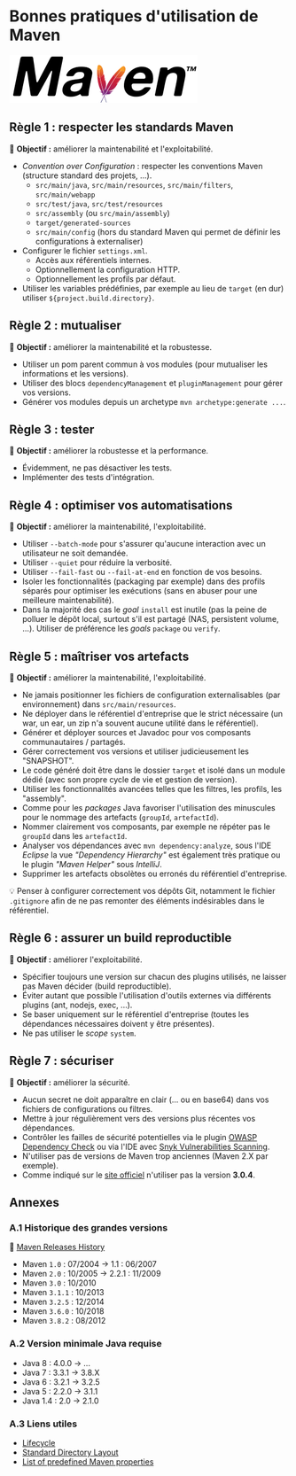 # Bonnes pratiques d'utilisation de Maven

![logo](images/maven_logo.png)

## Règle 1 : respecter les standards Maven

:pushpin: **Objectif :** améliorer la maintenabilité et l'exploitabilité.

* _Convention over Configuration_ : respecter les conventions Maven (structure standard des projets, ...).
  * `src/main/java`, `src/main/resources`, `src/main/filters`, `src/main/webapp`
  * `src/test/java`, `src/test/resources`
  * `src/assembly` (ou `src/main/assembly`)
  * `target/generated-sources`
  * `src/main/config` (hors du standard Maven qui permet de définir les configurations à externaliser)
* Configurer le fichier `settings.xml`.
  * Accès aux référentiels internes.
  * Optionnellement la configuration HTTP.
  * Optionnellement les profils par défaut.
* Utiliser les variables prédéfinies, par exemple au lieu de `target` (en dur) utiliser `${project.build.directory}`.

## Règle 2 : mutualiser

:pushpin: **Objectif :** améliorer la maintenabilité et la robustesse.

* Utiliser un pom parent commun à vos modules (pour mutualiser les informations et les versions).
* Utiliser des blocs `dependencyManagement` et `pluginManagement` pour gérer vos versions.
* Générer vos modules depuis un archetype `mvn archetype:generate ...`.

## Règle 3 : tester

:pushpin: **Objectif :** améliorer la robustesse et la performance.

* Évidemment, ne pas désactiver les tests.
* Implémenter des tests d'intégration.

## Règle 4 : optimiser vos automatisations

:pushpin: **Objectif :** améliorer la maintenabilité, l'exploitabilité.

* Utiliser `--batch-mode` pour s'assurer qu'aucune interaction avec un utilisateur ne soit demandée.
* Utiliser `--quiet` pour réduire la verbosité.
* Utiliser `--fail-fast` ou `--fail-at-end` en fonction de vos besoins.
* Isoler les fonctionnalités (packaging par exemple) dans des profils séparés pour optimiser les exécutions (sans en abuser pour une meilleure maintenabilité).
* Dans la majorité des cas le _goal_ `install` est inutile (pas la peine de polluer le dépôt local, surtout s'il est partagé (NAS, persistent volume, ...). Utiliser de préférence les _goals_ `package` ou `verify`.

## Règle 5 : maîtriser vos artefacts

:pushpin: **Objectif :** améliorer la maintenabilité, l'exploitabilité.

* Ne jamais positionner les fichiers de configuration externalisables (par environnement) dans `src/main/resources`.
* Ne déployer dans le référentiel d'entreprise que le strict nécessaire (un war, un ear, un zip n'a souvent aucune utilité dans le référentiel).
* Générer et déployer sources et Javadoc pour vos composants communautaires / partagés.
* Gérer correctement vos versions et utiliser judicieusement les "SNAPSHOT".
* Le code généré doit être dans le dossier `target` et isolé dans un module dédié (avec son propre cycle de vie et gestion de version).
* Utiliser les fonctionnalités avancées telles que les filtres, les profils, les "assembly".
* Comme pour les _packages_ Java favoriser l'utilisation des minuscules pour le nommage des artefacts (`groupId`, `artefactId`).
* Nommer clairement vos composants, par exemple ne répéter pas le `groupId` dans les `artefactId`.
* Analyser vos dépendances avec `mvn dependency:analyze`, sous l'IDE _Eclipse_ la vue _"Dependency Hierarchy"_ est également très pratique ou le plugin _"Maven Helper"_ sous _IntelliJ_.
* Supprimer les artefacts obsolètes ou erronés du référentiel d'entreprise.

:bulb: Penser à configurer correctement vos dépôts Git, notamment le fichier `.gitignore` afin de ne pas remonter des éléments indésirables dans le référentiel.

## Règle 6 : assurer un build reproductible

:pushpin: **Objectif :** améliorer l'exploitabilité.

* Spécifier toujours une version sur chacun des plugins utilisés, ne laisser pas Maven décider (build reproductible).
* Éviter autant que possible l'utilisation d'outils externes via différents plugins (ant, nodejs, exec, ...).
* Se baser uniquement sur le référentiel d'entreprise (toutes les dépendances nécessaires doivent y être présentes).
* Ne pas utiliser le _scope_ `system`.

## Règle 7 : sécuriser

:pushpin: **Objectif :** améliorer la sécurité.

* Aucun secret ne doit apparaître en clair (... ou en base64) dans vos fichiers de configurations ou filtres.
* Mettre à jour régulièrement vers des versions plus récentes vos dépendances.
* Contrôler les failles de sécurité potentielles via le plugin [OWASP Dependency Check](https://jeremylong.github.io/DependencyCheck/dependency-check-maven/index.html) ou via l'IDE avec [Snyk Vulnerabilities Scanning](https://blog.jetbrains.com/idea/2019/03/catching-vulnerabilities-instantly-in-your-intellij-idea-environment/).
* N'utiliser pas de versions de Maven trop anciennes (Maven 2.X par exemple).
* Comme indiqué sur le [site officiel](https://maven.apache.org/security.html) n'utiliser pas la version **3.0.4**.

## Annexes

### A.1 Historique des grandes versions

:link: [Maven Releases History](https://maven.apache.org/docs/history.html)

* Maven `1.0` : 07/2004 -> 1.1 : 06/2007
* Maven `2.0` : 10/2005 -> 2.2.1 : 11/2009
* Maven `3.0` : 10/2010
* Maven `3.1.1` : 10/2013
* Maven `3.2.5` : 12/2014
* Maven `3.6.0` : 10/2018
* Maven `3.8.2` : 08/2012

### A.2 Version minimale Java requise

* Java 8 : 4.0.0 -> ...
* Java 7 : 3.3.1 -> 3.8.X
* Java 6 : 3.2.1 -> 3.2.5
* Java 5 : 2.2.0 -> 3.1.1
* Java 1.4 : 2.0 -> 2.1.0

### A.3 Liens utiles

* [Lifecycle](https://maven.apache.org/guides/introduction/introduction-to-the-lifecycle.html)
* [Standard Directory Layout](http://maven.apache.org/guides/introduction/introduction-to-the-standard-directory-layout.html)
* [List of predefined Maven properties](https://github.com/cko/predefined_maven_properties/blob/master/README.md)
